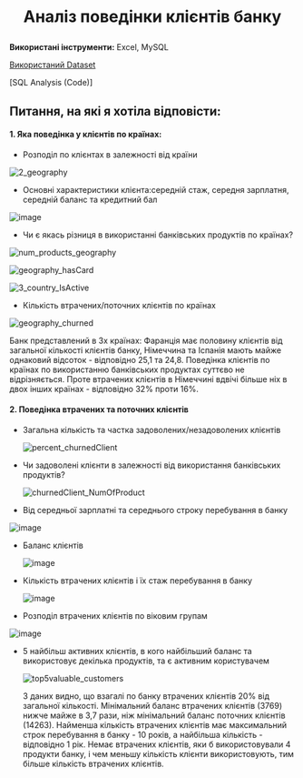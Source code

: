 # <p align="center">Аналіз поведінки клієнтів банку</p>

**Використані інструменти:** Excel, MySQL

[Використаний Dataset](https://www.kaggle.com/datasets/victorsoeiro/netflix-tv-shows-and-movies?select=titles.csv)

[SQL Analysis (Code)]

##  Питання, на які я хотіла відповісти:
####  1. Яка поведінка у клієнтів по країнах:
-  Розподіл по клієнтах в залежності від країни
   
![2_geography](https://github.com/user-attachments/assets/4d3a2a6a-8219-497c-ac1a-a3a380c81f04) 

- Основні характеристики клієнта:середній стаж, середня зарплатня, середній баланс та кредитний бал

![image](https://github.com/user-attachments/assets/8d62874c-5e69-4b25-8290-77207d603d85)

- Чи є якась різниця в використанні банківських продуктів по країнах?

![num_products_geography](https://github.com/user-attachments/assets/8480d975-1901-464f-a72c-e7bb431c1f3a)

![geography_hasCard](https://github.com/user-attachments/assets/4cb0a118-ead3-4f9e-9116-5aa3b5a086f1)

![3_сountry_IsActive](https://github.com/user-attachments/assets/e37c11a6-b5e8-4663-afbb-55cee38a3e80)

- Кількість втрачених/поточних клієнтів по країнах

![geography_churned](https://github.com/user-attachments/assets/3ee2dbdb-921a-45d5-b491-2e8bef277c13)

Банк представлений в 3х країнах: Фаранція має половину клієнтів від загальної кількості клієнтів банку, Німеччина та Іспанія мають майже однаковий відсоток - відповідно 25,1 та 24,8. Поведінка клієнтів по країнах по використанню банківських продуктах суттєво не відрізняється. Проте втрачених клієнтів в Німеччині вдвічі більше ніх в двох інших країнах - відповідно 32% проти 16%.

####  2. Поведінка втрачених та поточних клієнтів 
- Загальна кількість та частка задоволених/незадоволених клієнтів

  ![percent_churnedClient](https://github.com/user-attachments/assets/629cd891-c140-42eb-99ad-909ff22bd714)


- Чи задоволені клієнти в залежності від використання банківських продуктів?

  ![churnedClient_NumOfProduct](https://github.com/user-attachments/assets/8d07bdc9-b448-40d3-9d1a-895bd5505c79)


 - Від середньої зарплатні та середнього строку перебування в банку

  ![image](https://github.com/user-attachments/assets/f9ee5ff8-8558-41ec-b373-e696ae61cf6a)

  - Баланс клієнтів

    ![image](https://github.com/user-attachments/assets/8e8aa36a-c05f-4033-9a74-75d9e6ba69eb)


- Кількість втрачених клієнтів і їх стаж перебування в банку
 
   ![image](https://github.com/user-attachments/assets/ebb9509a-86d4-4df5-9067-1979444acff7)

  
- Розподіл втрачених клієнтів по віковим групам


![image](https://github.com/user-attachments/assets/047e37e0-ffcc-46ac-8e07-c2d007a02030)

- 5 найбільш активних клієнтів, в кого найбільший баланс та використовує декілька продуктів, та є активним користувачем

  ![top5valuable_customers](https://github.com/user-attachments/assets/70d07f17-7b3c-4646-bebb-71915469e5a5)

  З даних видно, що взагалі по банку втрачених клієнтів 20% від загальної кількості. Мінімальний баланс втрачених клієнтів (3769) нижче майже в 3,7 рази, ніж мінімальний баланс поточних клієнтів (14263). Найменша кількість втрачених клієнтів має максимальний строк перебування в банку - 10 років, а найбільша кількість - відповідно 1 рік. Немає втрачених клієнтів, яки б використовували 4 продукти банку, і чем меньшу кількість клієнти використовують, тим більше кількість втрачених клієнтів.









    






